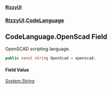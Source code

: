 #### [RizzyUI](index 'index')
### [RizzyUI](RizzyUI 'RizzyUI').[CodeLanguage](RizzyUI.CodeLanguage 'RizzyUI.CodeLanguage')

## CodeLanguage.OpenScad Field

OpenSCAD scripting language.

```csharp
public const string OpenScad = openscad;
```

#### Field Value
[System.String](https://docs.microsoft.com/en-us/dotnet/api/System.String 'System.String')